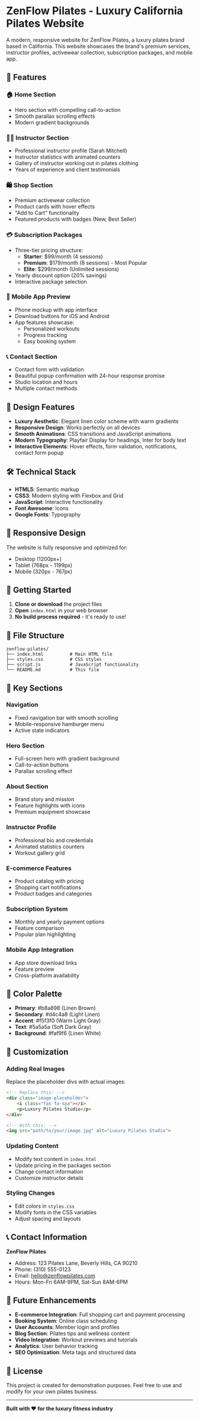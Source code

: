 # ZenFlow Pilates - Luxury California Pilates Website

A modern, responsive website for ZenFlow Pilates, a luxury pilates brand based in California. This website showcases the brand's premium services, instructor profiles, activewear collection, subscription packages, and mobile app.

## 🌟 Features

### 🏠 **Home Section**
- Hero section with compelling call-to-action
- Smooth parallax scrolling effects
- Modern gradient backgrounds

### 👩‍🏫 **Instructor Section**
- Professional instructor profile (Sarah Mitchell)
- Instructor statistics with animated counters
- Gallery of instructor working out in pilates clothing
- Years of experience and client testimonials

### 🛍️ **Shop Section**
- Premium activewear collection
- Product cards with hover effects
- "Add to Cart" functionality
- Featured products with badges (New, Best Seller)

### 💳 **Subscription Packages**
- Three-tier pricing structure:
  - **Starter**: $99/month (4 sessions)
  - **Premium**: $179/month (8 sessions) - Most Popular
  - **Elite**: $299/month (Unlimited sessions)
- Yearly discount option (20% savings)
- Interactive package selection

### 📱 **Mobile App Preview**
- Phone mockup with app interface
- Download buttons for iOS and Android
- App features showcase:
  - Personalized workouts
  - Progress tracking
  - Easy booking system

### 📞 **Contact Section**
- Contact form with validation
- Beautiful popup confirmation with 24-hour response promise
- Studio location and hours
- Multiple contact methods

## 🎨 Design Features

- **Luxury Aesthetic**: Elegant linen color scheme with warm gradients
- **Responsive Design**: Works perfectly on all devices
- **Smooth Animations**: CSS transitions and JavaScript animations
- **Modern Typography**: Playfair Display for headings, Inter for body text
- **Interactive Elements**: Hover effects, form validation, notifications, contact form popup

## 🛠️ Technical Stack

- **HTML5**: Semantic markup
- **CSS3**: Modern styling with Flexbox and Grid
- **JavaScript**: Interactive functionality
- **Font Awesome**: Icons
- **Google Fonts**: Typography

## 📱 Responsive Design

The website is fully responsive and optimized for:
- Desktop (1200px+)
- Tablet (768px - 1199px)
- Mobile (320px - 767px)

## 🚀 Getting Started

1. **Clone or download** the project files
2. **Open** `index.html` in your web browser
3. **No build process required** - it's ready to use!

## 📁 File Structure

```
zenflow-pilates/
├── index.html          # Main HTML file
├── styles.css          # CSS styles
├── script.js           # JavaScript functionality
└── README.md           # This file
```

## 🎯 Key Sections

### Navigation
- Fixed navigation bar with smooth scrolling
- Mobile-responsive hamburger menu
- Active state indicators

### Hero Section
- Full-screen hero with gradient background
- Call-to-action buttons
- Parallax scrolling effect

### About Section
- Brand story and mission
- Feature highlights with icons
- Premium equipment showcase

### Instructor Profile
- Professional bio and credentials
- Animated statistics counters
- Workout gallery grid

### E-commerce Features
- Product catalog with pricing
- Shopping cart notifications
- Product badges and categories

### Subscription System
- Monthly and yearly payment options
- Feature comparison
- Popular plan highlighting

### Mobile App Integration
- App store download links
- Feature preview
- Cross-platform availability

## 🎨 Color Palette

- **Primary**: #b8a898 (Linen Brown)
- **Secondary**: #d4c4a8 (Light Linen)
- **Accent**: #f5f3f0 (Warm Light Gray)
- **Text**: #5a5a5a (Soft Dark Gray)
- **Background**: #faf9f6 (Linen White)

## 🔧 Customization

### Adding Real Images
Replace the placeholder divs with actual images:
```html
<!-- Replace this: -->
<div class="image-placeholder">
    <i class="fas fa-spa"></i>
    <p>Luxury Pilates Studio</p>
</div>

<!-- With this: -->
<img src="path/to/your/image.jpg" alt="Luxury Pilates Studio">
```

### Updating Content
- Modify text content in `index.html`
- Update pricing in the packages section
- Change contact information
- Customize instructor details

### Styling Changes
- Edit colors in `styles.css`
- Modify fonts in the CSS variables
- Adjust spacing and layouts

## 📞 Contact Information

**ZenFlow Pilates**
- Address: 123 Pilates Lane, Beverly Hills, CA 90210
- Phone: (310) 555-0123
- Email: hello@zenflowpilates.com
- Hours: Mon-Fri 6AM-9PM, Sat-Sun 8AM-6PM

## 🔮 Future Enhancements

- **E-commerce Integration**: Full shopping cart and payment processing
- **Booking System**: Online class scheduling
- **User Accounts**: Member login and profiles
- **Blog Section**: Pilates tips and wellness content
- **Video Integration**: Workout previews and tutorials
- **Analytics**: User behavior tracking
- **SEO Optimization**: Meta tags and structured data

## 📄 License

This project is created for demonstration purposes. Feel free to use and modify for your own pilates business.

---

**Built with ❤️ for the luxury fitness industry**
